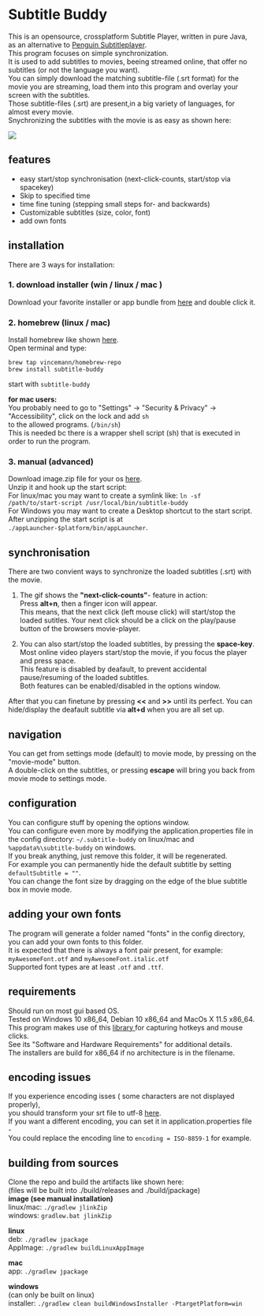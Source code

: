 # Subtitle Buddy  
This is an opensource, crossplatform Subtitle Player, written in pure Java, as an alternative to [Penguin Subtitleplayer](https://github.com/carsonip/Penguin-Subtitle-Player).  
This program focuses on simple synchronization.  
It is used to add subtitles to movies, beeing streamed online, that offer no subtitles (or not the language you want).  
You can simply download the matching subtitle-file (.srt format) for the movie you are streaming, load them into this program and overlay your screen with the subtitles.  
Those subtitle-files (.srt) are present,in a big variety of languages, for almost every movie.  
Snychronizing the subtitles with the movie is as easy as shown here:  
  
![](demo.gif)
  
  
## features  
- easy start/stop synchronisation (next-click-counts, start/stop via spacekey)
- Skip to specified time
- time fine tuning (stepping small steps for- and backwards)  
- Customizable subtitles (size, color, font)  
- add own fonts  
  
## installation  
There are 3 ways for installation:  
### 1. download installer (win / linux / mac )  
Download your favorite installer or app bundle from [here](https://github.com/vincemann/Subtitle-Buddy/releases) and double click it.  

### 2. homebrew (linux / mac)   
Install homebrew like shown [here](https://brew.sh/).  
Open terminal and type:
```
brew tap vincemann/homebrew-repo
brew install subtitle-buddy
```
start with ```subtitle-buddy```  

**for mac users:**  
You probably need to go to "Settings" -> "Security & Privacy" -> "Accessibility", click on the lock and add ```sh```  
to the allowed programs. (```/bin/sh```)  
This is needed bc there is a wrapper shell script (sh) that is executed in order to run the program.  

### 3. manual (advanced)  
Download image.zip file for your os [here](https://github.com/vincemann/Subtitle-Buddy/releases).    
Unzip it and hook up the start script:   
For linux/mac you may want to create a symlink like:  ```ln -sf /path/to/start-script /usr/local/bin/subtitle-buddy```    
For Windows you may want to create a Desktop shortcut to the start script.  
After unzipping the start script is at ```./appLauncher-$platform/bin/appLauncher```.    
  
## synchronisation  
There are two convient ways to synchronize the loaded subtitles (.srt) with the movie.   
1. The gif shows the **"next-click-counts"**- feature in action:   
Press **alt+n**, then a finger icon will appear.   
This means, that the next click (left mouse click) will start/stop the loaded sutitles. 
Your next click should be a click on the play/pause button of the browsers movie-player.
  
2. You can also start/stop the loaded subtitles, by pressing the **space-key**.  
Most online video players start/stop the movie, if you focus the player and press space.  
This feature is disabled by deafault, to prevent accidental pause/resuming of the loaded subtitles.  
Both features can be enabled/disabled in the options window.  

After that you can finetune by pressing **<<** and **>>** until its perfect.
You can hide/display the deafault subtitle via **alt+d** when you are all set up.
  
## navigation  
You can get from settings mode (default) to movie mode, by pressing on the "movie-mode" button.  
A double-click on the subtitles, or pressing **escape** will bring you back from movie mode to settings mode.  

## configuration  
You can configure stuff by opening the options window.  
You can configure even more by modifying the application.properties file in the config directory:
```~/.subtitle-buddy``` on linux/mac and  
```%appdata%\subtitle-buddy``` on windows.  
If you break anything, just remove this folder, it will be regenerated.  
For example you can permanently hide the default subtitle by setting ```defaultSubtitle = ""```.  
You can change the font size by dragging on the edge of the blue subtitle box in movie mode.  
  
## adding your own fonts  
The program will generate a folder named "fonts" in the config directory,
you can add your own fonts to this folder.  
It is expected that there is always a font pair present, for example:  
```myAwesomeFont.otf``` and ```myAwesomeFont.italic.otf```    
Supported font types are at least ```.otf``` and ```.ttf```.  
  
## requirements  
Should run on most gui based OS.  
Tested on Windows 10 x86_64, Debian 10 x86_64 and MacOs X 11.5 x86_64.  
This program makes use of this [library ](https://github.com/kwhat/jnativehook)  for capturing hotkeys and mouse clicks.  
See its "Software and Hardware Requirements" for additional details.  
The installers are build for x86_64 if no architecture is in the filename.  
  
## encoding issues  
If you experience encoding isses ( some characters are not displayed properly),   
you should transform your srt file to utf-8 [here](https://subtitletools.com/convert-text-files-to-utf8-online).  
If you want a different encoding, you can set it in application.properties file -  
You could replace the encoding line to ```encoding = ISO-8859-1``` for example.  
  
## building from sources  
Clone the repo and build the artifacts like shown here:  
(files will be built into ./build/releases and ./build/jpackage)  
**image (see manual installation)**  
linux/mac: ```./gradlew jlinkZip```   
windows: ```gradlew.bat jlinkZip```   
  
**linux**  
deb: ```./gradlew jpackage```  
AppImage: ```./gradlew buildLinuxAppImage```    
  
**mac**      
app: ```./gradlew jpackage```    
  
**windows**   
(can only be built on linux)    
installer: ```./gradlew clean buildWindowsInstaller -PtargetPlatform=win```   
 
    


